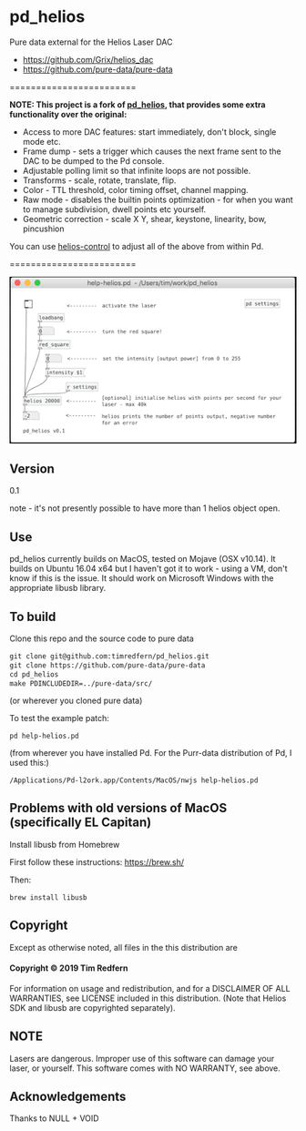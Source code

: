 # pd_helios
Pure data external for the Helios Laser DAC

* https://github.com/Grix/helios_dac
* https://github.com/pure-data/pure-data


========================

**NOTE: This project is a fork of [pd_helios](https://github.com/timredfern/pd_helios), that provides some extra functionality over the original:**
- Access to more DAC features: start immediately, don't block, single mode etc.
- Frame dump - sets a trigger which causes the next frame sent to the DAC to be dumped to the Pd console.
- Adjustable polling limit so that infinite loops are not possible.
- Transforms - scale, rotate, translate, flip.
- Color - TTL threshold, color timing offset, channel mapping.
- Raw mode - disables the builtin points optimization - for when you want to manage subdivision, dwell points etc yourself.
- Geometric correction - scale X Y, shear, keystone, linearity, bow, pincushion

You can use [helios-control](https://github.com/julesb/helios-control) to adjust all of the above from within Pd.


========================


![help-helios.pd](help.png)

## Version

0.1

note - it's not presently possible to have more than 1 helios object open. 

## Use

pd_helios currently builds on MacOS, tested on Mojave (OSX v10.14). It builds on Ubuntu 16.04 x64 but I haven't got it to work - using a VM, don't know if this is the issue. It should work on Microsoft Windows with the appropriate libusb library.

## To build

Clone this repo and the source code to pure data

```
git clone git@github.com:timredfern/pd_helios.git
git clone https://github.com/pure-data/pure-data
cd pd_helios
make PDINCLUDEDIR=../pure-data/src/
```		

(or wherever you cloned pure data)

To test the example patch:

```
pd help-helios.pd
```

(from wherever you have installed Pd. For the Purr-data distribution of Pd, I used this:)

```
/Applications/Pd-l2ork.app/Contents/MacOS/nwjs help-helios.pd 
```

## Problems with old versions of MacOS (specifically EL Capitan)

Install libusb from Homebrew

First follow these instructions: https://brew.sh/

Then:

```
brew install libusb

```

## Copyright

Except as otherwise noted, all files in the this distribution are

#### Copyright © 2019 Tim Redfern

For information on usage and redistribution, and for a DISCLAIMER OF ALL
WARRANTIES, see LICENSE included in this distribution.
(Note that Helios SDK and libusb are copyrighted separately).

## NOTE

Lasers are dangerous. Improper use of this software can damage your laser, or yourself. This software comes with NO WARRANTY, see above.

## Acknowledgements

Thanks to NULL + VOID
